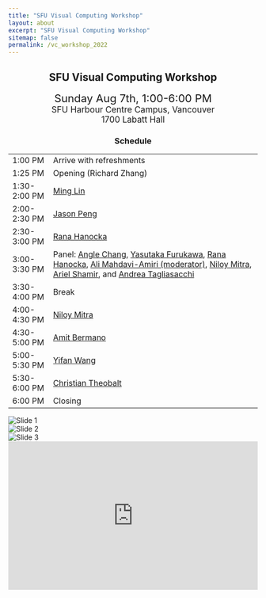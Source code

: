 ```yaml
---
title: "SFU Visual Computing Workshop"
layout: about
excerpt: "SFU Visual Computing Workshop"
sitemap: false
permalink: /vc_workshop_2022
---
```


<h2 id="workshop" style="text-align: center;">SFU Visual Computing Workshop</h2>

<p style="text-align: center;">
    <span style="font-size:22px;">Sunday Aug 7th, 1:00-6:00 PM</span>
    <br>
    <span style="font-size:17px;">SFU Harbour Centre Campus, Vancouver</span>
    <br>
    <span style="font-size:17px;">1700 Labatt Hall</span>
</p>

<div class="table-users1 col-sm-12 col-md-6" style="margin-top: 0px;">        
<h3 id="schedule" style="text-align: center;">Schedule</h3>
<table class="tg">
<tbody>
  <tr>
    <td class="tg-0lax">1:00 PM</td>
    <td class="tg-0lax">Arrive with refreshments</td>
  </tr>
  <tr>
    <td class="tg-0lax">1:25 PM</td>
    <td class="tg-0lax">Opening (Richard Zhang)</td>
  </tr>
  <tr>
    <td class="tg-0lax">1:30-2:00 PM</td>
      <td class="tg-0lax"><a href="http://www.cs.unc.edu/~lin/" target="_blank">Ming Lin</a></td>
  </tr>
  <tr>
    <td class="tg-0lax">2:00-2:30 PM</td>
      <td class="tg-0lax"><a href="https://xbpeng.github.io/" target="_blank">Jason Peng</a></td>
  </tr>
  <tr>
    <td class="tg-0lax">2:30-3:00 PM</td>
      <td class="tg-0lax"><a href="https://people.cs.uchicago.edu/~ranahanocka/" target="_blank">Rana Hanocka</a></td>
  </tr>
  <tr>
    <td class="tg-0lax">3:00-3:30 PM</td>
    <td class="tg-0lax">Panel: <a href="https://angelxuanchang.github.io/" target="_blank">Angle Chang</a>, <a href="https://www.cs.sfu.ca/~furukawa/" target="_blank">Yasutaka Furukawa</a>, <a href="https://people.cs.uchicago.edu/~ranahanocka/" target="_blank">Rana Hanocka</a>, <a href="https://www.sfu.ca/~amahdavi/Home.html" target="_blank">Ali Mahdavi-Amiri (moderator)</a>, <a href="http://www0.cs.ucl.ac.uk/staff/n.mitra/" target="_blank">Niloy Mitra</a>, <a href="https://faculty.runi.ac.il/arik/site/index.asp" target="_blank">Ariel Shamir</a>, and <a href="https://taiya.github.io/" target="_blank">Andrea Tagliasacchi</a></td>
  </tr>
  <tr>
    <td class="tg-0lax">3:30-4:00 PM</td>
    <td class="tg-0lax">Break </td>
  </tr>
  <tr>
    <td class="tg-0lax">4:00-4:30 PM</td>
      <td class="tg-0lax"><a href="http://www0.cs.ucl.ac.uk/staff/n.mitra/" target="_blank">Niloy Mitra</a></td>
  </tr>
  <tr>
    <td class="tg-0lax">4:30-5:00 PM</td>
      <td class="tg-0lax"><a href="https://www.cs.tau.ac.il/~amberman/" target="_blank">Amit Bermano</a></td>
  </tr>
  <tr>
    <td class="tg-0lax">5:00-5:30 PM</td>
      <td class="tg-0lax"><a href="https://yifita.netlify.app/" target="_blank">Yifan Wang</a></td>
  </tr>
  <tr>
    <td class="tg-0lax">5:30-6:00 PM</td>
      <td class="tg-0lax"><a href="https://people.mpi-inf.mpg.de/~theobalt/" target="_blank">Christian Theobalt</a></td>
  </tr>
  <tr>
    <td class="tg-0lax">6:00 PM</td>
    <td class="tg-0lax">Closing</td>
  </tr>
</tbody>
</table>
</div>

<div class="col-sm-12 col-md-6">
<div markdown="0" id="carousel" class="carousel slide" data-ride="carousel" data-interval="3500" data-pause="hover" >
    <!-- Items -->
    <div class="carousel-inner" markdown="0">
        <div class="item active">
            <img src="https://gruvi.cs.sfu.ca/_pages/SFU-preSIG-VC-Workshop_files/speakers.png" alt="Slide 1">
        </div>
        <div class="item">
            <img src="https://gruvi.cs.sfu.ca/_pages/SFU-preSIG-VC-Workshop_files/panelists_organizers.png" alt="Slide 2">
        </div>
        <div class="item">
            <img src="https://gruvi.cs.sfu.ca/_pages/SFU-preSIG-VC-Workshop_files/teaser.png" alt="Slide 3">
        </div>
    </div> 
  <iframe src="https://www.google.com/maps/embed?pb=!1m14!1m8!1m3!1d5205.117686490955!2d-123.111872!3d49.284756!3m2!1i1024!2i768!4f13.1!3m3!1m2!1s0x0%3A0x977fcd5c0dc6bd3b!2sHarbour%20Centre!5e0!3m2!1sen!2sus!4v1657150050882!5m2!1sen!2sus" width="100%" height="300" style="border:0;" allowfullscreen="" loading="lazy" referrerpolicy="no-referrer-when-downgrade"></iframe>
</div>
